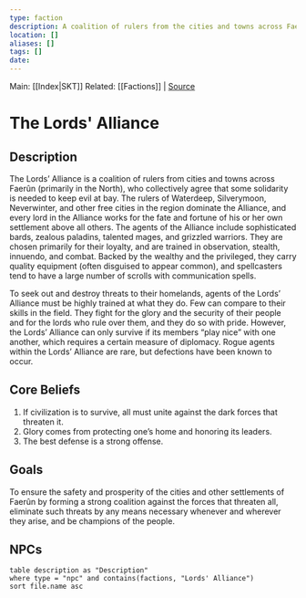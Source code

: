 ```yaml
---
type: faction
description: A coalition of rulers from the cities and towns across Faerun (primarily the North).
location: []
aliases: []
tags: []
date: 
---
```

Main: [[Index|SKT]]
Related: [[Factions]] | [Source](https://dnd.wizards.com/dungeons-and-dragons/story/faction/lordsalliance)
# The Lords' Alliance
## Description
The Lords’ Alliance is a coalition of rulers from cities and towns across Faerûn (primarily in the North), who collectively agree that some solidarity is needed to keep evil at bay. The rulers of Waterdeep, Silverymoon, Neverwinter, and other free cities in the region dominate the Alliance, and every lord in the Alliance works for the fate and fortune of his or her own settlement above all others. The agents of the Alliance include sophisticated bards, zealous paladins, talented mages, and grizzled warriors. They are chosen primarily for their loyalty, and are trained in observation, stealth, innuendo, and combat. Backed by the wealthy and the privileged, they carry quality equipment (often disguised to appear common), and spellcasters tend to have a large number of scrolls with communication spells.

To seek out and destroy threats to their homelands, agents of the Lords’ Alliance must be highly trained at what they do. Few can compare to their skills in the field. They fight for the glory and the security of their people and for the lords who rule over them, and they do so with pride. However, the Lords’ Alliance can only survive if its members “play nice” with one another, which requires a certain measure of diplomacy. Rogue agents within the Lords’ Alliance are rare, but defections have been known to occur.
## Core Beliefs
1.  If civilization is to survive, all must unite against the dark forces that threaten it.
2.  Glory comes from protecting one’s home and honoring its leaders.
3.  The best defense is a strong offense.
## Goals
To ensure the safety and prosperity of the cities and other settlements of Faerûn by forming a strong coalition against the forces that threaten all, eliminate such threats by any means necessary whenever and wherever they arise, and be champions of the people.
## NPCs
```dataview
table description as "Description"
where type = "npc" and contains(factions, "Lords' Alliance")
sort file.name asc
```